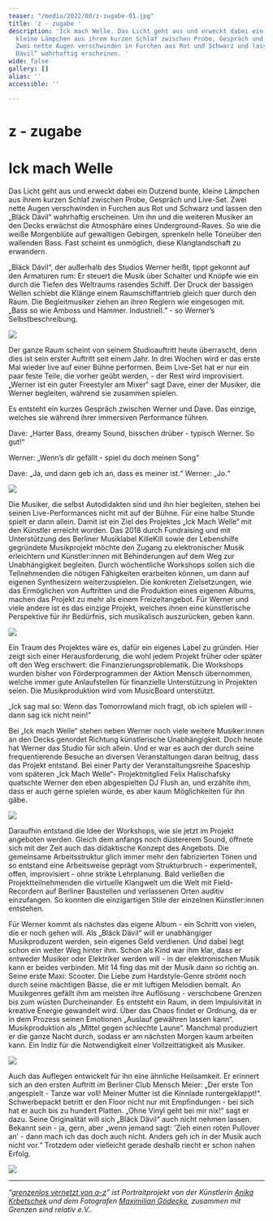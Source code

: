 ```yaml
---
teaser: "/media/2022/08/z-zugabe-01.jpg"
title: 'z - zugabe '
description: 'Ick mach Welle. Das Licht geht aus und erweckt dabei ein Duzend bunte,
  kleine Lämpchen aus ihrem kurzen Schlaf zwischen Probe, Gespräch und Live-Set.
  Zwei nette Augen verschwinden in Furchen aus Rot und Schwarz und lassen den „Bläck
  Dävil“ wahrhaftig erscheinen. '
wide: false
gallery: []
alias: ''
accessible: ''

---
```

# z - zugabe

# Ick mach Welle

Das Licht geht aus und erweckt dabei ein Dutzend bunte, kleine Lämpchen aus ihrem kurzen Schlaf zwischen Probe, Gespräch und Live-Set. Zwei nette Augen verschwinden in Furchen aus Rot und Schwarz und lassen den „Bläck Dävil“ wahrhaftig erscheinen. Um ihn und die weiteren Musiker an den Decks erwächst die Atmosphäre eines Underground-Raves. So wie die weiße Morgenblüte auf gewaltigen Gebirgen, sprenkeln helle Töneüber den wallenden Bass. Fast scheint es unmöglich, diese Klanglandschaft zu erwandern.

„Bläck Dävil“, der außerhalb des Studios Werner heißt, tippt gekonnt auf den Armaturen rum: Er steuert die Musik über Schalter und Knöpfe wie ein durch die Tiefen des Weltraums rasendes Schiff. Der Druck der bassigen Wellen schiebt die Klänge einem Raumschiffantrieb gleich quer durch den Raum. Die Begleitmusiker ziehen an ihren Reglern wie eingesogen mit. „Bass so wie Amboss und Hammer. Industriell.“ - so Werner’s Selbstbeschreibung.

![](/media/2022/08/01-gsr-ick-mach-welle-maximilian-goedecke-photography-berlin-anika-krbetschek-01.jpg)

Der ganze Raum scheint von seinem Studioauftritt heute überrascht, denn dies ist sein erster Auftritt seit einem Jahr. In drei Wochen wird er das erste Mal wieder live auf einer Bühne performen. Beim Live-Set hat er nur ein paar feste Teile, die vorher geübt werden, - der Rest wird improvisiert. „Werner ist ein guter Freestyler am Mixer“ sagt Dave, einer der Musiker, die Werner begleiten, während sie zusammen spielen.

Es entsteht ein kurzes Gespräch zwischen Werner und Dave. Das einzige, welches sie während ihrer immersiven Performance führen.

Dave: „Harter Bass, dreamy Sound, bisschen drüber - typisch Werner. So gut!“

Werner: „Wenn’s dir gefällt - spiel du doch meinen Song“

Dave: „Ja, und dann geb ich an, dass es meiner ist.“ Werner: „Jo.“

![](/media/2022/08/02-gsr-ick-mach-welle-maximilian-goedecke-photography-berlin-anika-krbetschek-02.jpg)

Die Musiker, die selbst Autodidakten sind und ihn hier begleiten, stehen bei seinen Live-Performances nicht mit auf der Bühne. Für eine halbe Stunde spielt er dann allein. Damit ist ein Ziel des Projektes „Ick Mach Welle“ mit den Künstler erreicht worden. Das 2018 durch Fundraising und mit Unterstützung des Berliner Musiklabel KilleKill sowie der Lebenshilfe gegründete Musikprojekt möchte den Zugang zu elektronischer Musik erleichtern und Künstler:innen mit Behinderungen auf dem Weg zur Unabhängigkeit begleiten. Durch wöchentliche Workshops sollen sich die Teilnehmenden die nötigen Fähigkeiten erarbeiten können, um dann auf eigenen Synthesizern weiterzuspielen. Die konkreten Zielsetzungen, wie das Ermöglichen von Auftritten und die Produktion eines eigenen Albums, machen das Projekt zu mehr als einem Freizeitangebot. Für Werner und viele andere ist es das einzige Projekt, welches ihnen eine künstlerische Perspektive für ihr Bedürfnis, sich musikalisch auszurücken, geben kann.

![](/media/2022/08/03-gsr-ick-mach-welle-maximilian-goedecke-photography-berlin-anika-krbetschek-04.jpg)

Ein Traum des Projektes wäre es, dafür ein eigenes Label zu gründen. Hier zeigt sich einer Herausforderung, die wohl jedem Projekt früher oder später oft den Weg erschwert: die Finanzierungsproblematik. Die Workshops wurden bisher von Förderprogrammen der Aktion Mensch übernommen, welche immer gute Anlaufstellen für finanzielle Unterstützung in Projekten seien. Die Musikproduktion wird vom MusicBoard unterstützt.

„Ick sag mal so: Wenn das Tomorrowland mich fragt, ob ich spielen will - dann sag ick nicht nein!”

Bei „Ick mach Welle“ stehen neben Werner noch viele weitere Musiker:innen an den Decks genordet Richtung künstlerische Unabhängigkeit. Doch heute hat Werner das Studio für sich allein. Und er war es auch der durch seine frequentierende Besuche an diversen Veranstaltungen daran beitrug, dass das Projekt entstand. Bei einer Party der Veranstaltungsreihe Spaceship vom späteren „Ick Mach Welle“- Projektmitglied Felix Halischafsky quatschte Werner den eben abgespielten DJ Flush an, und erzählte ihm, dass er auch gerne spielen würde, es aber kaum Möglichkeiten für ihn gäbe.

![](/media/2022/08/04-gsr-ick-mach-welle-maximilian-goedecke-photography-berlin-anika-krbetschek-05.jpg)

Daraufhin entstand die Idee der Workshops, wie sie jetzt im Projekt angeboten werden. Gleich dem anfangs noch düstererem Sound, öffnete sich mit der Zeit auch das didaktische Konzept des Angebots. Die gemeinsame Arbeitsstruktur glich immer mehr den fabrizierten Tönen und so entstand eine Arbeitsweise geprägt vom Strukturbruch - experimentell, offen, improvisiert - ohne strikte Lehrplanung. Bald verließen die Projektteilnehmenden die virtuelle Klangwelt um die Welt mit Field-Recordern auf Berliner Baustellen und verlassenen Orten auditiv einzufangen. So konnten die einzigartigen Stile der einzelnen Künstler:innen entstehen.

Für Werner kommt als nächstes das eigene Album - ein Schritt von vielen, die er noch gehen will. Als „Bläck Dävil“ will er unabhängiger Musikproduzent werden, sein eigenes Geld verdienen. Und dabei liegt schon ein weiter Weg hinter ihm. Schon als Kind war ihm klar, dass er entweder Musiker oder Elektriker werden will - in der elektronischen Musik kann er beides verbinden. Mit 14 fing das mit der Musik dann so richtig an. Seine erste Maxi: Scooter. Die Liebe zum Hardstyle-Genre strömt noch durch seine mächtigen Bässe, die er mit luftigen Melodien bemalt. An Musikgenres gefällt ihm am meisten ihre Auflösung - verschobene Grenzen bis zum wüsten Durcheinander. Es entsteht ein Raum, in dem Impulsivität in kreative Energie gewandelt wird. Über das Chaos findet er Ordnung, da er in dem Prozess seinen Emotionen „Auslauf gewähren lassen kann“. Musikproduktion als „Mittel gegen schlechte Laune“. Manchmal produziert er die ganze Nacht durch, sodass er am nächsten Morgen kaum arbeiten kann. Ein Indiz für die Notwendigkeit einer Vollzeittätigkeit als Musiker.

![](/media/2022/08/05-gsr-ick-mach-welle-maximilian-goedecke-photography-berlin-anika-krbetschek-03.jpg)

Auch das Auflegen entwickelt für ihn eine ähnliche Heilsamkeit. Er erinnert sich an den ersten Auftritt im Berliner Club Mensch Meier: „Der erste Ton angespielt - Tanze war voll! Meiner Mutter ist die Kinnlade runtergeklappt!“. Schwerbepackt betritt er den Floor nicht nur mit Empfindungen - bei sich hat er auch bis zu hundert Platten. „Ohne Vinyl geht bei mir nix!“ sagt er dazu. Seine Originalität will sich „Bläck Dävil“ auch nicht nehmen lassen. Bekannt sein - ja, gern, aber „wenn jemand sagt: 'Zieh einen roten Pullover an’ - dann mach ich das doch auch nicht. Anders geh ich in der Musik auch nicht vor.“ Trotzdem oder vielleicht gerade deshalb riecht er schon nahen Erfolg.

![](/media/2022/08/06-gsr-ick-mach-welle-maximilian-goedecke-photography-berlin-anika-krbetschek-06.jpg)

***

_“_[_grenzenlos vernetzt von a-z_](https://www.grenzensindrelativ.de/aktivitaeten/gsr-medienportal/grenzenlos-vernetzt/grenzenlos-vernetzt)_” ist Portraitprojekt von der Künstlerin_ [_Anika Krbetschek_](https://www.grenzensindrelativ.de/aktivitaeten/gsr-medienportal/grenzenlos-vernetzt/www.anikakrb.com) _und dem Fotografen_ [_Maximilian Gödecke_](https://www.grenzensindrelativ.de/aktivitaeten/gsr-medienportal/grenzenlos-vernetzt/www.max-goedecke.de)_, zusammen mit Grenzen sind relativ e.V.._